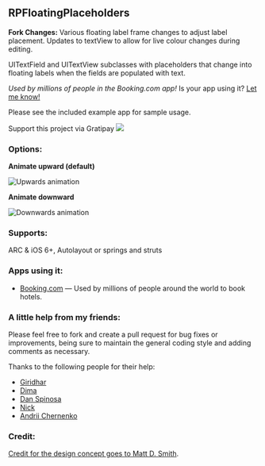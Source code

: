 ## RPFloatingPlaceholders

**Fork Changes:** Various floating label frame changes to adjust label placement. Updates to textView to allow for live colour changes during editing.

UITextField and UITextView subclasses with placeholders that change into floating labels when the fields are populated with text.

*Used by millions of people in the Booking.com app!* Is your app using it? [Let me know!](mailto:rob@desideratalabs.co)

Please see the included example app for sample usage.

Support this project via Gratipay <a href="https://gratipay.com/iwasrobbed/"><img src="http://img.shields.io/gratipay/iwasrobbed.svg"></a>

### Options:

**Animate upward (default)**

![Upwards animation](http://i.imgur.com/HLehhbQ.gif)

**Animate downward**

![Downwards animation](http://i.imgur.com/DrAECwk.gif)

### Supports:
ARC & iOS 6+, Autolayout or springs and struts

### Apps using it:

* [Booking.com](https://itunes.apple.com/app/booking.com-hotel-reservations/id367003839) — Used by millions of people around the world to book hotels.

### A little help from my friends:
Please feel free to fork and create a pull request for bug fixes or improvements, being sure to maintain the general coding style and adding comments as necessary.

Thanks to the following people for their help:

* [Giridhar](https://github.com/gizmoboy7)
* [Dima](https://github.com/DimaVartanian)
* [Dan Spinosa](https://github.com/spinosa)
* [Nick](https://github.com/nicked)
* [Andrii Chernenko](https://github.com/deville)

### Credit:
[Credit for the design concept goes to Matt D. Smith](http://dribbble.com/shots/1254439--GIF-Mobile-Form-Interaction).
